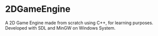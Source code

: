 # 2DGameEngine
A 2D Game Engine made from scratch using C++, for learning purposes.
Developed with SDL and MinGW on Windows System.
